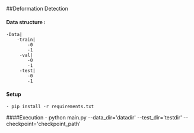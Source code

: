 ##Deformation Detection

#### Data structure : 
    -Data|
        -train|
            -0
            -1
         -val|
            -0
            -1
         -test|
            -0
            -1

#### Setup
    - pip install -r requirements.txt

####Execution
    - python main.py --data_dir='datadir' --test_dir='testdir' --checkpoint='checkpoint_path'